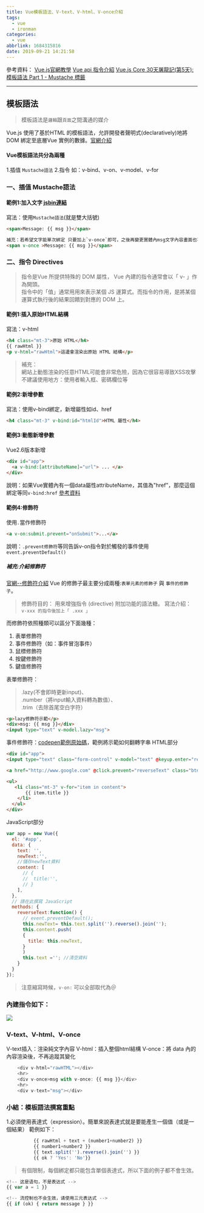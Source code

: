 ```yaml
---
title: Vue模板語法、V-text、V-html、V-once介紹
tags:
  - vue
  - ironman
categories:
  - vue
abbrlink: 1684315816
date: 2019-09-21 14:21:58
---
```

參考資料：
[Vue.js官網教學](https://cn.vuejs.org/v2/guide/index.html#)
[Vue api 指令介紹](https://cn.vuejs.org/v2/api/#%E6%8C%87%E4%BB%A4)
[Vue.js Core 30天屠龍記(第5天): 模板語法 Part 1 - Mustache 標籤](https://ithelp.ithome.com.tw/articles/10202967)
<!-- more -->
- - - -
## 模板語法
> 模板語法是`邏輯`跟`頁面`之間溝通的媒介

Vue.js 使用了基於HTML 的模板語法，允許開發者聲明式(declaratively)地將DOM 綁定至底層Vue 實例的數據。[官網介紹](https://cn.vuejs.org/v2/guide/syntax.html#%E6%8C%87%E4%BB%A4)
#### Vue模板語法共分為兩種
1.插值 `Mustache語法`
2.指令 如：v-bind、v-on、v-model、v-for

### 一、插值 Mustache語法
#### 範例1:加入文字  [jsbin連結](https://jsbin.com/pejuqujasa/1/edit?html,js,output)
寫法：使用`Mustache語法`(就是雙大括號)
```html
<span>Message: {{ msg }}</span>

補充：若希望文字能單次綁定 只要加上`v-once`即可，之後再變更實體內msg文字內容畫面也不會改變
<span v-once >Message: {{ msg }}</span>
```

### 二、指令 Directives
> 指令是Vue 所提供特殊的 DOM 屬性， Vue 內建的指令通常會以「 v- 」作為開頭。  
> 指令中的「值」通常⽤用來表⽰某個 JS 運算式。而指令的作用，是將某個運算式執⾏後的結果回饋到對應的 DOM 上。 
#### 範例1:插入原始HTML結構
寫法：v-html
```html
<h4 class="mt-3">原始 HTML</h4>
{{ rawHtml }}
<p v-html="rawHtml">這邊會渲染出原始 HTML 結構</p>
```
> 補充：  
> 網站上動態渲染的任意HTML可能會非常危險，因為它很容易導致XSS攻擊  
> 不建議使用地方：使用者輸入框、密碼欄位等  
#### 範例2:新增參數
寫法：使用v-bind綁定，新增屬性如id、href
```html
<h4 class="mt-3" v-bind:id="htmlId">HTML 屬性</h4>
```
#### 範例3:動態新增參數 
Vue2.6版本新增 
```html
<div id="app">
  <a v-bind:[attributeName]="url"> ... </a>
</div>
```
說明：如果Vue實體內有一個data屬性attributeName，其值為"href"，那麼這個綁定等同`v-bind:href` [參考資料](https://openbox.pt/vuejs/vue-js-2-6-dynamic-directive-arguments/)
#### 範例4:修飾符 
使用`.`當作修飾符
```html
<a v-on:submit.prevent="onSubmit">...</a>
```
說明：`.prevent修飾符`等同告訴v-on指令對於觸發的事件使用`event.preventDefault()`

##### 補充:介紹修飾符
[ 官網--修飾符介紹](https://cn.vuejs.org/v2/guide/events.html)
Vue 的修飾⼦最主要分成兩種:`表單元素的修飾⼦` 與 `事件的修飾⼦`。
> 修飾符目的：
> 用來增強指令 (directive) 附加功能的語法糖。
> 寫法介紹：` v-xxx 的指令後加上「 .xxx 」`

而修飾符依照種類可以區分下面幾種：
1. 表單修飾符
2. 事件修飾符（如：事件冒泡事件）
3. 鼠標修飾符
4. 按鍵修飾符
5. 鍵值修飾符

表單修飾符：  
> .lazy(不會即時更新input)、  
> .number（將input輸入資料轉為數值）、  
> .trim（去除首尾空白字符）  
```html
<p>lazy修飾符示範</p>
<div>msg: {{ msg }}</div>
<input type="text" v-model.lazy="msg">
```

事件修飾符：[codepen範例原始碼](https://codepen.io/chunwen/pen/bXgqaB?editors=1010)，範例將示範如何翻轉字串
HTML部分
```html
<div id="app">
<input type="text" class="form-control" v-model="text" @keyup.enter="reverseText">

<a href="http://www.google.com" @click.prevent="reverseText" class="btn btn-primary mt-1">反轉字串</a>

<ul>
   <li class="mt-3" v-for="item in content">
       {{ item.title }}
    </li>
  </ul>
</div>
```
JavaScript部分
```javascript
var app = new Vue({
  el: '#app',
  data: {
    text: '',
    newText:'',
    //儲存newText資料
    content: [
      // {
      //  title:'', 
      // }
    ],
  },
  // 請在此撰寫 JavaScript
  methods: {
    reverseText:function() {
      // event.preventDefault();
      this.newText= this.text.split('').reverse().join('');
      this.content.push(
      {
        title: this.newText,
      }
      )
      this.text =''; //清空資料
    }
  }
});

```
> 注意縮寫時候，`v-on:` 可以全部取代為＠ 


### 內建指令如下：
![](https://i.imgur.com/q51LoQ1.png)

### V-text、V-html、V-once
V-text插入：渲染純文字內容
V-html：插入整個html結構
V-once：將 data 內的內容渲染後，不再追蹤其變化
```javascript
    <div v-html="rawHTML"></div>
    <hr>
    <div v-once>msg with v-once: {{ msg }}</div>
    <hr>
    <div v-text="msg"></div>
```

### 小結：模板語法撰寫重點
1.必須使用表達式（expression）。簡單來說表達式就是要能產生一個值（或是一個結果）
範例如下：
```javascript
          {{ rawHtml + text + (number1+number2) }}
          {{ number1+number2 }}
          {{ text.split('').reverse().join('') }}
          {{ ok ? 'Yes': 'No'}}
```
> 有個限制，每個綁定都只能包含單個表達式，所以下面的例子都不會生效。  
```javascript
<!-- 这是语句，不是表达式 -->
{{ var a = 1 }}

<!-- 流控制也不会生效，请使用三元表达式 -->
{{ if (ok) { return message } }}
```




